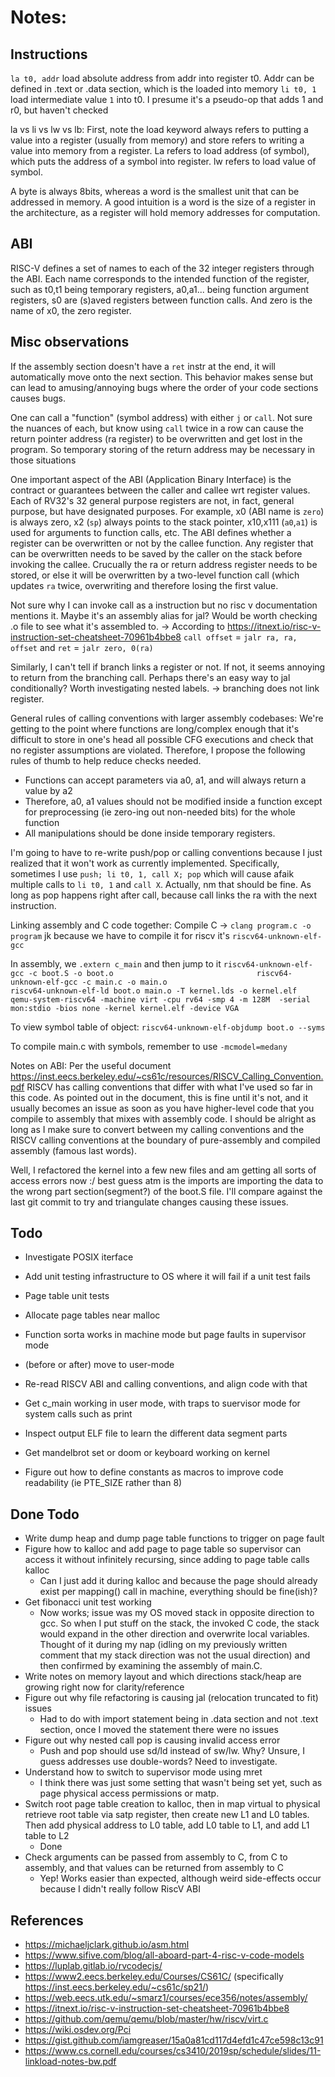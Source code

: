 # Notes:

## Instructions
`la t0, addr` load absolute address from addr into register t0. Addr can be defined in .text or .data section, which is the loaded into memory
`li t0, 1` load intermediate value `1` into t0. I presume it's a pseudo-op that adds 1 and r0, but haven't checked

la vs li vs lw vs lb: First, note the load keyword always refers to putting a value into a register (usually from memory) and store refers to 
writing a value into memory from a register. La refers to load address (of symbol), which puts the address of a symbol into register. lw refers to
load value of symbol.

A byte is always 8bits, whereas a word is the smallest unit that can be addressed in memory. A good intuition is a word is the size of a register
in the architecture, as a register will hold memory addresses for computation. 

## ABI
RISC-V defines a set of names to each of the 32 integer registers through the ABI. Each name corresponds to the intended function of the
register, such as t0,t1 being temporary registers, a0,a1... being function argument registers, s0 are (s)aved registers between function calls.
And zero is the name of x0, the zero register. 

## Misc observations
If the assembly section doesn't have a `ret` instr at the end, it will automatically move onto the next section. This behavior makes sense
but can lead to amusing/annoying bugs where the order of your code sections causes bugs.

One can call a "function" (symbol address) with either `j` or `call`. Not sure the nuances of each, but know using `call` twice in a row can
cause the return pointer address (ra register) to be overwritten and get lost in the program. So temporary storing of the return address
may be necessary in those situations

One important aspect of the ABI (Application Binary Interface) is the contract or guarantees between the caller and callee wrt register values. Each of RV32's
32 general purpose registers are not, in fact, general purpose, but have designated purposes. For example, x0 (ABI name is `zero`) is always zero, x2 (`sp`) 
always points to the stack pointer, x10,x111 (`a0`,`a1`) is used for arguments to function calls, etc. The ABI defines whether a register can be overwritten or not
by the callee function. Any register that can be overwritten needs to be saved by the caller on the stack before invoking the callee. Crucually the ra or return
address register needs to be stored, or else it will be overwritten by a two-level function call (which updates `ra` twice, overwriting and therefore losing the
first value. 

Not sure why I can invoke call as a instruction but no risc v documentation mentions it. Maybe it's an assembly alias for jal? Would be worth checking .o file
to see what it's assembled to. -> According to https://itnext.io/risc-v-instruction-set-cheatsheet-70961b4bbe8 `call offset` = `jalr ra, ra, offset` and `ret`
= `jalr zero, 0(ra)`

Similarly, I can't tell if branch links a register or not. If not, it seems annoying to return from the branching call. Perhaps there's an easy way to jal
conditionally? Worth investigating nested labels. -> branching does not link register. 

General rules of calling conventions with larger assembly codebases: We're getting to the point where functions are long/complex enough that it's difficult
to store in one's head all possible CFG executions and check that no register assumptions are violated. Therefore, I propose the following rules of thumb
to help reduce checks needed. 
 - Functions can accept parameters via a0, a1, and will always return a value by a2
 - Therefore, a0, a1 values should not be modified inside a function except for preprocessing (ie zero-ing out non-needed bits) for the whole function
 - All manipulations should be done inside temporary registers. 

I'm going to have to re-write push/pop or calling conventions because I just realized that it won't work as currently implemented. Specifically,
sometimes I use `push; li t0, 1, call X; pop` which will cause afaik multiple calls to `li t0, 1` and `call X`. Actually, nm that should be fine. As
long as pop happens right after call, because call links the ra with the next instruction.


Linking assembly and C code together:
Compile C -> `clang program.c -o program`  jk because we have to compile it for riscv it's `riscv64-unknown-elf-gcc`

In assembly, we `.extern c_main` and then jump to it
`riscv64-unknown-elf-gcc -c boot.S -o boot.o                               
riscv64-unknown-elf-gcc -c main.c -o main.o                                                           
riscv64-unknown-elf-ld boot.o main.o -T kernel.lds -o kernel.elf                                                              
qemu-system-riscv64 -machine virt -cpu rv64 -smp 4 -m 128M  -serial mon:stdio -bios none -kernel kernel.elf -device VGA`

To view symbol table of object:
`riscv64-unknown-elf-objdump boot.o --syms`

To compile main.c with symbols, remember to use `-mcmodel=medany`

Notes on ABI: Per the useful document https://inst.eecs.berkeley.edu/~cs61c/resources/RISCV_Calling_Convention.pdf RISCV has calling conventions that differ
with what I've used so far in this code. As pointed out in the document, this is fine until it's not, and it usually becomes an issue as soon as you have higher-level code that you compile to assembly that mixes with assembly code. I should be alright as long as I make sure to convert between my calling conventions and the RISCV calling conventions at the boundary of pure-assembly and compiled assembly (famous last words). 

Well, I refactored the kernel into a few new files and am getting all sorts of access errors now :/ best guess atm is the imports are importing the data to the wrong part section(segment?) of the boot.S file. I'll compare against the last git commit to try and triangulate changes causing these issues.

## Todo
- Investigate POSIX iterface
- Add unit testing infrastructure to OS where it will fail if a unit test fails
- Page table unit tests
- Allocate page tables near malloc
- Function sorta works in machine mode but page faults in supervisor mode
- (before or after) move to user-mode

- Re-read RISCV ABI and calling conventions, and align code with that

- Get c_main working in user mode, with traps to suervisor mode for system calls such as print
- Inspect output ELF file to learn the different data segment parts
- Get mandelbrot set or doom or keyboard working on kernel

 - Figure out how to define constants as macros to improve code readability (ie PTE_SIZE rather than 8)

## Done Todo
- Write dump heap and dump page table functions to trigger on page fault
- Figure how to kalloc and add page to page table so supervisor can access it without infinitely recursing, since adding to page table calls kalloc
    - Can I just add it during kalloc and because the page should already exist per mapping() call in machine, everything should be fine(ish)?
- Get fibonacci unit test working
    - Now works; issue was my OS moved stack in opposite direction to gcc. So when I put stuff on the stack, the invoked C code, the stack would expand
    in the other direction and overwrite local variables. Thought of it during my nap (idling on my previously written comment that my stack direction
    was not the usual direction) and then confirmed by examining the assembly of main.C.
- Write notes on memory layout and which directions stack/heap are growing right now for clarity/reference
- Figure out why file refactoring is causing jal (relocation truncated to fit) issues
    - Had to do with import statement being in .data section and not .text section, once I moved the statement there were no issues
- Figure out why nested call pop is causing invalid access error
    - Push and pop should use sd/ld instead of sw/lw. Why? Unsure, I guess addresses use double-words? Need to investigate.
- Understand how to switch to supervisor mode using mret
    - I think there was just some setting that wasn't being set yet, such as page physical access permissions or matp.
- Switch root page table creation to kalloc, then in map virtual to physical retrieve root table via satp register, then create new L1 and L0 tables. Then
 add physical address to L0 table, add L0 table to L1, and add L1 table to L2
    - Done
- Check arguments can be passed from assembly to C, from C to assembly, and that values can be returned from assembly to C
    - Yep! Works easier than expected, although weird side-effects occur because I didn't really follow RiscV ABI

## References
- https://michaeljclark.github.io/asm.html
- https://www.sifive.com/blog/all-aboard-part-4-risc-v-code-models
- https://luplab.gitlab.io/rvcodecjs/
- https://www2.eecs.berkeley.edu/Courses/CS61C/ (specifically https://inst.eecs.berkeley.edu/~cs61c/sp21/)
- https://web.eecs.utk.edu/~smarz1/courses/ece356/notes/assembly/
- https://itnext.io/risc-v-instruction-set-cheatsheet-70961b4bbe8
- https://github.com/qemu/qemu/blob/master/hw/riscv/virt.c
- https://wiki.osdev.org/Pci
- https://gist.github.com/iamgreaser/15a0a81cd117d4efd1c47ce598c13c91
- https://www.cs.cornell.edu/courses/cs3410/2019sp/schedule/slides/11-linkload-notes-bw.pdf
